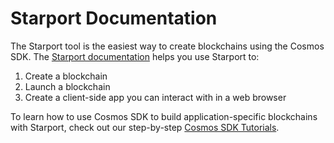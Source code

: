 # Starport Documentation

The Starport tool is the easiest way to create blockchains using the Cosmos SDK. The [Starport documentation](https://docs.starport.network/) helps you use Starport to:

1. Create a blockchain
2. Launch a blockchain
3. Create a client-side app you can interact with in a web browser

To learn how to use Cosmos SDK to build application-specific blockchains with Starport, check out our step-by-step [Cosmos SDK Tutorials](https://tutorials.cosmos.network/).
